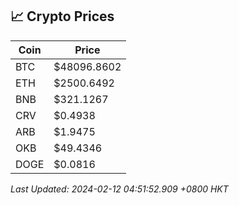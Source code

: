 ## 📈 Crypto Prices

| Coin | Price |
| ---- | ----- |
| BTC | $48096.8602 |
| ETH | $2500.6492 |
| BNB | $321.1267 |
| CRV | $0.4938 |
| ARB | $1.9475 |
| OKB | $49.4346 |
| DOGE | $0.0816 |

_Last Updated: 2024-02-12 04:51:52.909 +0800 HKT_
